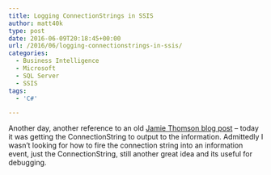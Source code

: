 ```yaml
---
title: Logging ConnectionStrings in SSIS
author: matt40k
type: post
date: 2016-06-09T20:18:45+00:00
url: /2016/06/logging-connectionstrings-in-ssis/
categories:
  - Business Intelligence
  - Microsoft
  - SQL Server
  - SSIS
tags:
  - 'C#'

---
```

Another day, another reference to an old <a href="http://sqlblog.com/blogs/jamie_thomson/archive/2011/10/25/verify-a-connection-before-using-it-ssis.aspx" target="_blank" rel="nofollow">Jamie Thomson blog post</a> &#8211; today it was getting the ConnectionString to output to the information. Admittedly I wasn&#8217;t looking for how to fire the connection string into an information event, just the ConnectionString, still another great idea and its useful for debugging.

<div class="gist-oembed" data-gist="matt40k/191f8e28c3bc68df5d6340d9a30f9859.json">
</div>

&nbsp;
